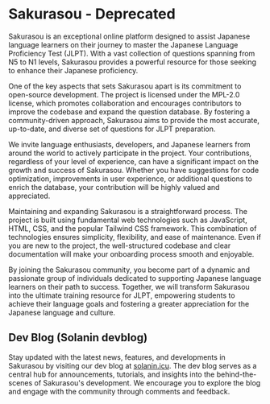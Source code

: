 # Sakurasou - Deprecated

Sakurasou is an exceptional online platform designed to assist Japanese language learners on their journey to master the Japanese Language Proficiency Test (JLPT). With a vast collection of questions spanning from N5 to N1 levels, Sakurasou provides a powerful resource for those seeking to enhance their Japanese proficiency.

One of the key aspects that sets Sakurasou apart is its commitment to open-source development. The project is licensed under the MPL-2.0 license, which promotes collaboration and encourages contributors to improve the codebase and expand the question database. By fostering a community-driven approach, Sakurasou aims to provide the most accurate, up-to-date, and diverse set of questions for JLPT preparation.

We invite language enthusiasts, developers, and Japanese learners from around the world to actively participate in the project. Your contributions, regardless of your level of experience, can have a significant impact on the growth and success of Sakurasou. Whether you have suggestions for code optimization, improvements in user experience, or additional questions to enrich the database, your contribution will be highly valued and appreciated.

Maintaining and expanding Sakurasou is a straightforward process. The project is built using fundamental web technologies such as JavaScript, HTML, CSS, and the popular Tailwind CSS framework. This combination of technologies ensures simplicity, flexibility, and ease of maintenance. Even if you are new to the project, the well-structured codebase and clear documentation will make your onboarding process smooth and enjoyable.

By joining the Sakurasou community, you become part of a dynamic and passionate group of individuals dedicated to supporting Japanese language learners on their path to success. Together, we will transform Sakurasou into the ultimate training resource for JLPT, empowering students to achieve their language goals and fostering a greater appreciation for the Japanese language and culture.

## Dev Blog (Solanin devblog)

Stay updated with the latest news, features, and developments in Sakurasou by visiting our dev blog at [solanin.icu](https://solanin.icu). The dev blog serves as a central hub for announcements, tutorials, and insights into the behind-the-scenes of Sakurasou's development. We encourage you to explore the blog and engage with the community through comments and feedback.
